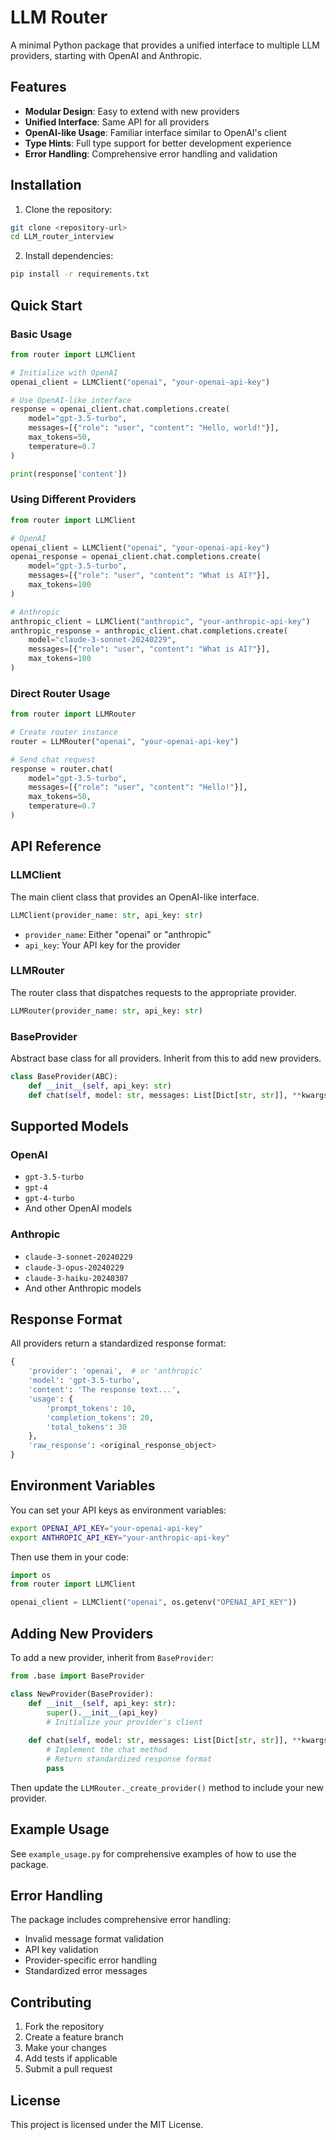 # LLM Router

A minimal Python package that provides a unified interface to multiple LLM providers, starting with OpenAI and Anthropic.

## Features

- **Modular Design**: Easy to extend with new providers
- **Unified Interface**: Same API for all providers
- **OpenAI-like Usage**: Familiar interface similar to OpenAI's client
- **Type Hints**: Full type support for better development experience
- **Error Handling**: Comprehensive error handling and validation

## Installation

1. Clone the repository:
```bash
git clone <repository-url>
cd LLM_router_interview
```

2. Install dependencies:
```bash
pip install -r requirements.txt
```

## Quick Start

### Basic Usage

```python
from router import LLMClient

# Initialize with OpenAI
openai_client = LLMClient("openai", "your-openai-api-key")

# Use OpenAI-like interface
response = openai_client.chat.completions.create(
    model="gpt-3.5-turbo",
    messages=[{"role": "user", "content": "Hello, world!"}],
    max_tokens=50,
    temperature=0.7
)

print(response['content'])
```

### Using Different Providers

```python
from router import LLMClient

# OpenAI
openai_client = LLMClient("openai", "your-openai-api-key")
openai_response = openai_client.chat.completions.create(
    model="gpt-3.5-turbo",
    messages=[{"role": "user", "content": "What is AI?"}],
    max_tokens=100
)

# Anthropic
anthropic_client = LLMClient("anthropic", "your-anthropic-api-key")
anthropic_response = anthropic_client.chat.completions.create(
    model="claude-3-sonnet-20240229",
    messages=[{"role": "user", "content": "What is AI?"}],
    max_tokens=100
)
```

### Direct Router Usage

```python
from router import LLMRouter

# Create router instance
router = LLMRouter("openai", "your-openai-api-key")

# Send chat request
response = router.chat(
    model="gpt-3.5-turbo",
    messages=[{"role": "user", "content": "Hello!"}],
    max_tokens=50,
    temperature=0.7
)
```

## API Reference

### LLMClient

The main client class that provides an OpenAI-like interface.

```python
LLMClient(provider_name: str, api_key: str)
```

- `provider_name`: Either "openai" or "anthropic"
- `api_key`: Your API key for the provider

### LLMRouter

The router class that dispatches requests to the appropriate provider.

```python
LLMRouter(provider_name: str, api_key: str)
```

### BaseProvider

Abstract base class for all providers. Inherit from this to add new providers.

```python
class BaseProvider(ABC):
    def __init__(self, api_key: str)
    def chat(self, model: str, messages: List[Dict[str, str]], **kwargs) -> Dict[str, Any]
```

## Supported Models

### OpenAI
- `gpt-3.5-turbo`
- `gpt-4`
- `gpt-4-turbo`
- And other OpenAI models

### Anthropic
- `claude-3-sonnet-20240229`
- `claude-3-opus-20240229`
- `claude-3-haiku-20240307`
- And other Anthropic models

## Response Format

All providers return a standardized response format:

```python
{
    'provider': 'openai',  # or 'anthropic'
    'model': 'gpt-3.5-turbo',
    'content': 'The response text...',
    'usage': {
        'prompt_tokens': 10,
        'completion_tokens': 20,
        'total_tokens': 30
    },
    'raw_response': <original_response_object>
}
```

## Environment Variables

You can set your API keys as environment variables:

```bash
export OPENAI_API_KEY="your-openai-api-key"
export ANTHROPIC_API_KEY="your-anthropic-api-key"
```

Then use them in your code:

```python
import os
from router import LLMClient

openai_client = LLMClient("openai", os.getenv("OPENAI_API_KEY"))
```

## Adding New Providers

To add a new provider, inherit from `BaseProvider`:

```python
from .base import BaseProvider

class NewProvider(BaseProvider):
    def __init__(self, api_key: str):
        super().__init__(api_key)
        # Initialize your provider's client
    
    def chat(self, model: str, messages: List[Dict[str, str]], **kwargs) -> Dict[str, Any]:
        # Implement the chat method
        # Return standardized response format
        pass
```

Then update the `LLMRouter._create_provider()` method to include your new provider.

## Example Usage

See `example_usage.py` for comprehensive examples of how to use the package.

## Error Handling

The package includes comprehensive error handling:

- Invalid message format validation
- API key validation
- Provider-specific error handling
- Standardized error messages

## Contributing

1. Fork the repository
2. Create a feature branch
3. Make your changes
4. Add tests if applicable
5. Submit a pull request

## License

This project is licensed under the MIT License.